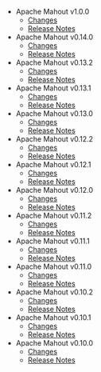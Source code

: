 
<!---
# Licensed to the Apache Software Foundation (ASF) under one
# or more contributor license agreements.  See the NOTICE file
# distributed with this work for additional information
# regarding copyright ownership.  The ASF licenses this file
# to you under the Apache License, Version 2.0 (the
# "License"); you may not use this file except in compliance
# with the License.  You may obtain a copy of the License at
#
#     http://www.apache.org/licenses/LICENSE-2.0
#
# Unless required by applicable law or agreed to in writing, software
# distributed under the License is distributed on an "AS IS" BASIS,
# WITHOUT WARRANTIES OR CONDITIONS OF ANY KIND, either express or implied.
# See the License for the specific language governing permissions and
# limitations under the License.
-->
* Apache Mahout v1.0.0
    * [Changes](1.0.0/CHANGES.1.0.0.html)
    * [Release Notes](1.0.0/RELEASENOTES.1.0.0.html)
* Apache Mahout v0.14.0
    * [Changes](0.14.0/CHANGES.0.14.0.html)
    * [Release Notes](0.14.0/RELEASENOTES.0.14.0.html)
* Apache Mahout v0.13.2
    * [Changes](0.13.2/CHANGES.0.13.2.html)
    * [Release Notes](0.13.2/RELEASENOTES.0.13.2.html)
* Apache Mahout v0.13.1
    * [Changes](0.13.1/CHANGES.0.13.1.html)
    * [Release Notes](0.13.1/RELEASENOTES.0.13.1.html)
* Apache Mahout v0.13.0
    * [Changes](0.13.0/CHANGES.0.13.0.html)
    * [Release Notes](0.13.0/RELEASENOTES.0.13.0.html)
* Apache Mahout v0.12.2
    * [Changes](0.12.2/CHANGES.0.12.2.html)
    * [Release Notes](0.12.2/RELEASENOTES.0.12.2.html)
* Apache Mahout v0.12.1
    * [Changes](0.12.1/CHANGES.0.12.1.html)
    * [Release Notes](0.12.1/RELEASENOTES.0.12.1.html)
* Apache Mahout v0.12.0
    * [Changes](0.12.0/CHANGES.0.12.0.html)
    * [Release Notes](0.12.0/RELEASENOTES.0.12.0.html)
* Apache Mahout v0.11.2
    * [Changes](0.11.2/CHANGES.0.11.2.html)
    * [Release Notes](0.11.2/RELEASENOTES.0.11.2.html)
* Apache Mahout v0.11.1
    * [Changes](0.11.1/CHANGES.0.11.1.html)
    * [Release Notes](0.11.1/RELEASENOTES.0.11.1.html)
* Apache Mahout v0.11.0
    * [Changes](0.11.0/CHANGES.0.11.0.html)
    * [Release Notes](0.11.0/RELEASENOTES.0.11.0.html)
* Apache Mahout v0.10.2
    * [Changes](0.10.2/CHANGES.0.10.2.html)
    * [Release Notes](0.10.2/RELEASENOTES.0.10.2.html)
* Apache Mahout v0.10.1
    * [Changes](0.10.1/CHANGES.0.10.1.html)
    * [Release Notes](0.10.1/RELEASENOTES.0.10.1.html)
* Apache Mahout v0.10.0
    * [Changes](0.10.0/CHANGES.0.10.0.html)
    * [Release Notes](0.10.0/RELEASENOTES.0.10.0.html)
